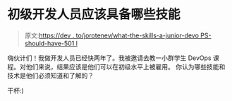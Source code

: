 # 初级开发人员应该具备哪些技能

> 原文:[https://dev . to/jorotenev/what-the-skills-a-junior-devo PS-should-have-501 l](https://dev.to/jorotenev/what-are-the-skills-a-junior-devops-should-have-501l)

嗨伙计们！我做开发人员已经快两年了。我被邀请去教一小群学生 DevOps 课程。对他们来说，结果应该是他们可以在初级水平上被雇用。
你认为哪些技能和技术是他们必须知道和了解的？

干杯:)